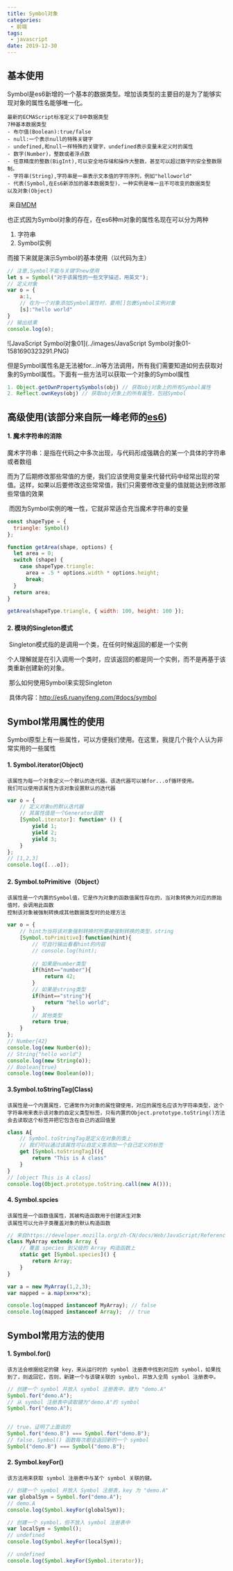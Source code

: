 ```yaml
---
title: Symbol对象
categories:
 - 前端
tags:
 - javascript
date: 2019-12-30
---
```

## 基本使用

​	Symbol是es6新增的一个基本的数据类型。增加该类型的主要目的是为了能够实现对象的属性名能够唯一化。

```
最新的ECMAScript标准定义了8中数据类型
7种基本数据类型
- 布尔值(Boolean):true/false
- null:一个表示null的特殊关键字
- undefined,和null一样特殊的关键字，undefined表示变量未定义时的属性
- 数字(Number)，整数或者浮点数
- 任意精度的整数(BigInt),可以安全地存储和操作大整数，甚至可以超过数字的安全整数限制。
- 字符串(String),字符串是一串表示文本值的字符序列，例如"helloworld"
- 代表(Symbol,在Es6新添加的基本数据类型)，一种实例是唯一且不可改变的数据类型
以及对象(Object)
```

​																																											来自[MDM](https://developer.mozilla.org/zh-CN/docs/Web/JavaScript/Guide/Grammar_and_Types)

也正式因为Symbol对象的存在，在es6种m对象的属性名现在可以分为两种

1. 字符串
2. Symbol实例

而接下来就是演示Symbol的基本使用（以代码为主）

```js
// 注意,Symbol不能与关键字new使用
let s = Symbol("对于该属性的一些文字描述，用英文");
// 定义对象
var o = {
    a:1,
    // 在为一个对象添加Symbol属性时，要用[]包裹Symbol实例对象
    [s]:"hello world"
}
// 输出结果
console.log(o);
```

![JavaScript Symbol对象01](../images/JavaScript Symbol对象01-1581690323291.PNG)

但是Symbol属性名是无法被for...in等方法调用，所有我们需要知道如何去获取对象的Symbol属性。下面有一些方法可以获取一个对象的Symbol属性

```js
1. Object.getOwnPropertySymbols(obj) // 获取obj对象上的所有Symbol属性
2. Reflect.ownKeys(obj) // 获取obj对象上的所有属性，包括Symbol 
```



## 高级使用(该部分来自阮一峰老师的[es6](http://es6.ruanyifeng.com/#docs/symbol))

#### 1. 魔术字符串的消除

​	魔术字符串：是指在代码之中多次出现，与代码形成强耦合的某一个具体的字符串或者数组

​	而为了后期修改那些常值的方便，我们应该使用变量来代替代码中经常出现的常值。这样，如果以后要修改这些常常值，我们只需要修改变量的值就能达到修改那些常值的效果

​	而因为Symbol实例的唯一性，它就非常适合充当魔术字符串的变量

```js
const shapeType = {
  triangle: Symbol()
};

function getArea(shape, options) {
  let area = 0;
  switch (shape) {
    case shapeType.triangle:
      area = .5 * options.width * options.height;
      break;
  }
  return area;
}

getArea(shapeType.triangle, { width: 100, height: 100 });
```

#### 2. 模块的Singleton模式

​	Singleton模式指的是调用一个类，在任何时候返回的都是一个实例

​	个人理解就是在引入调用一个类时，应该返回的都是同一个实例，而不是再基于该类重新创建新的对象。

​	那么如何使用Symbol来实现Singleton

​	具体内容：http://es6.ruanyifeng.com/#docs/symbol

## Symbol常用属性的使用

​		Symbol原型上有一些属性，可以方便我们使用。在这里，我提几个我个人认为非常实用的一些属性

#### 1. Symbol.iterator(Object)

```
该属性为每一个对象定义一个默认的迭代器。该迭代器可以被for...of循环使用。
我们可以使用该属性为该对象设置默认的迭代器
```

```js
var o = {
    // 定义对象o的默认迭代器
    // 其属性值是一个Generator函数
    [Symbol.iterator]: function* () {
        yield 1;
        yield 2;
        yield 3;
    }
};
// [1,2,3]
console.log([...o]);
```

#### 2. Symbol.toPrimitive（Object）

```
该属性是一个内置的Symbol值，它是作为对象的函数值属性存在的，当对象转换为对应的原始值时，会调用此函数
控制该对象被强制转换成其他数据类型时的处理方法
```

```js
var o = {
    // hint为当将该对象强制转换时所要被强制转换的类型，string
    [Symbol.toPrimitive]:function(hint){
        // 可自行输出看看hint的内容
        // console.log(hint);
        
        // 如果是number类型
        if(hint=="number"){
            return 42;
        }
        // 如果是string类型
        if(hint=="string"){
            return "hello world";
        }
        // 其他类型
        return true;
    }
};
// Number{42}
console.log(new Number(o));
// String{"hello world"}
console.log(new String(o));
// Boolean{true}
console.log(new Boolean(o));
```

#### 3.Symbol.toStringTag(Class)

```
该属性是一个内置属性，它通常作为对象的属性键使用，对应的属性名应该为字符串类型，这个字符串用来表示该对象的自定义类型标签，只有内置的Object.prototype.toString()方法会去读取这个标签并把它包含在自己的返回值里
```

```js
class A{
    // Symbol.toStringTag是定义在对象的类上
    // 我们可以通过该属性可以自定义类添加一个自己定义的标签
    get [Symbol.toStringTag](){
        return "This is A class"
    }
}
// [object This is A class]
console.log(Object.prototype.toString.call(new A()));
```

#### 4. **Symbol.spcies**

```
该属性是一个函数值属性，其被构造函数用于创建派生对象
该属性可以允许子类覆盖对象的默认构造函数
```

```js
// 来自https://developer.mozilla.org/zh-CN/docs/Web/JavaScript/Reference/Global_Objects/Symbol/species
class MyArray extends Array {
    // 覆盖 species 到父级的 Array 构造函数上
    static get [Symbol.species]() {
        return Array;
    }
}

var a = new MyArray(1,2,3);
var mapped = a.map(x=>x*x);

console.log(mapped instanceof MyArray); // false
console.log(mapped instanceof Array);  // true
```

## Symbol常用方法的使用

#### 1. **Symbol.for()**

```
该方法会根据给定的键 key，来从运行时的 symbol 注册表中找到对应的 symbol，如果找到了，则返回它，否则，新建一个与该键关联的 symbol，并放入全局 symbol 注册表中。
```

```js
// 创建一个 symbol 并放入 symbol 注册表中，键为 "demo.A"
Symbol.for("demo.A");
// 从 symbol 注册表中读取键为"demo.A"的 symbol
Symbol.for("demo.A"); 


// true，证明了上面说的
Symbol.for("demo.B") === Symbol.for("demo.B"); 
// false，Symbol() 函数每次都会返回新的一个 symbol
Symbol("demo.B") === Symbol("demo.B");
```

#### 2. **Symbol.keyFor()**

```
该方法用来获取 symbol 注册表中与某个 symbol 关联的键。
```

```js
// 创建一个 symbol 并放入 Symbol 注册表，key 为 "demo.A"
var globalSym = Symbol.for("demo.A");
// demo.A
console.log(Symbol.keyFor(globalSym));

// 创建一个 symbol，但不放入 symbol 注册表中
var localSym = Symbol();
// undefined
console.log(Symbol.keyFor(localSym));

// undefined
console.log(Symbol.keyFor(Symbol.iterator));
```
